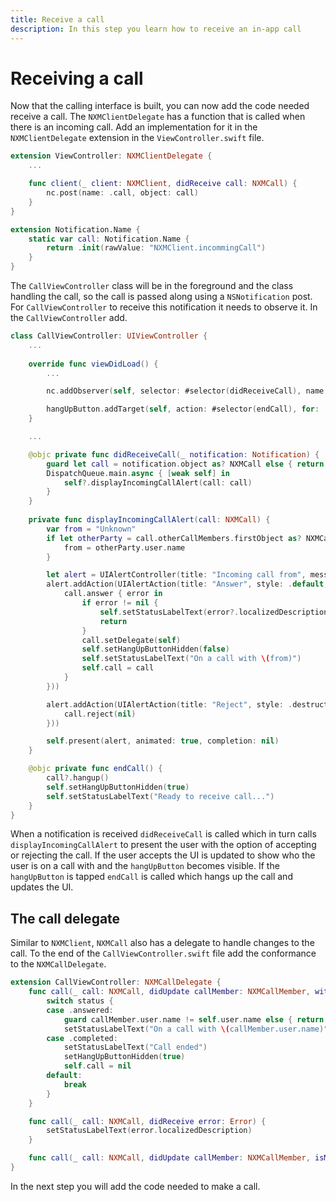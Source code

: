 ```yaml
---
title: Receive a call
description: In this step you learn how to receive an in-app call
---
```


# Receiving a call

Now that the calling interface is built, you can now add the code needed receive a call. The `NXMClientDelegate` has a function that is called when there is an incoming call. Add an implementation for it in the `NXMClientDelegate` extension in the `ViewController.swift` file.

```swift
extension ViewController: NXMClientDelegate {
    ...

    func client(_ client: NXMClient, didReceive call: NXMCall) {
        nc.post(name: .call, object: call)
    }
}

extension Notification.Name {
    static var call: Notification.Name {
        return .init(rawValue: "NXMClient.incommingCall")
    }
}
```

The `CallViewController` class will be in the foreground and the class handling the call, so the call is passed along using a `NSNotification` post. For `CallViewController` to receive this notification it needs to observe it. In the `CallViewController` add.

```swift
class CallViewController: UIViewController {
    ...
    
    override func viewDidLoad() {
        ...

        nc.addObserver(self, selector: #selector(didReceiveCall), name: .call, object: nil)

        hangUpButton.addTarget(self, action: #selector(endCall), for: .touchUpInside)
    }

    ...

    @objc private func didReceiveCall(_ notification: Notification) {
        guard let call = notification.object as? NXMCall else { return }
        DispatchQueue.main.async { [weak self] in
            self?.displayIncomingCallAlert(call: call)
        }
    }
    
    private func displayIncomingCallAlert(call: NXMCall) {
        var from = "Unknown"
        if let otherParty = call.otherCallMembers.firstObject as? NXMCallMember {
            from = otherParty.user.name
        }

        let alert = UIAlertController(title: "Incoming call from", message: from, preferredStyle: .alert)
        alert.addAction(UIAlertAction(title: "Answer", style: .default, handler: { _ in
            call.answer { error in
                if error != nil {
                    self.setStatusLabelText(error?.localizedDescription)
                    return
                }
                call.setDelegate(self)
                self.setHangUpButtonHidden(false)
                self.setStatusLabelText("On a call with \(from)")
                self.call = call
            }
        }))

        alert.addAction(UIAlertAction(title: "Reject", style: .destructive, handler: { _ in
            call.reject(nil)
        }))

        self.present(alert, animated: true, completion: nil)
    }

    @objc private func endCall() {
        call?.hangup()
        self.setHangUpButtonHidden(true)
        self.setStatusLabelText("Ready to receive call...")
    }
}
```

When a notification is received `didReceiveCall` is called which in turn calls `displayIncomingCallAlert` to present the user with the option of accepting or rejecting the call. If the user accepts the UI is updated to show who the user is on a call with and the `hangUpButton` becomes visible. If the `hangUpButton` is tapped `endCall` is called which hangs up the call and updates the UI. 

## The call delegate

Similar to `NXMClient`, `NXMCall` also has a delegate to handle changes to the call. To the end of the `CallViewController.swift` file add the conformance to the `NXMCallDelegate`.

```swift
extension CallViewController: NXMCallDelegate {
    func call(_ call: NXMCall, didUpdate callMember: NXMCallMember, with status: NXMCallMemberStatus) {
        switch status {
        case .answered:
            guard callMember.user.name != self.user.name else { return }
            setStatusLabelText("On a call with \(callMember.user.name)")
        case .completed:
            setStatusLabelText("Call ended")
            setHangUpButtonHidden(true)
            self.call = nil
        default:
            break
        }
    }

    func call(_ call: NXMCall, didReceive error: Error) {
        setStatusLabelText(error.localizedDescription)
    }

    func call(_ call: NXMCall, didUpdate callMember: NXMCallMember, isMuted muted: Bool) {}
}
```

In the next step you will add the code needed to make a call.